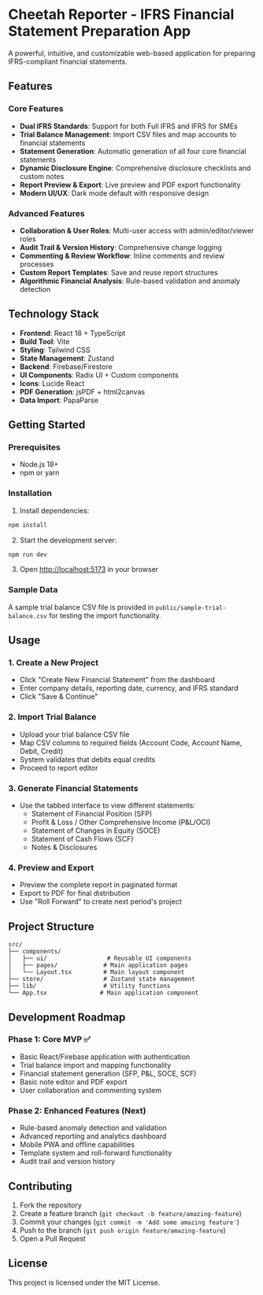 # Cheetah Reporter - IFRS Financial Statement Preparation App

A powerful, intuitive, and customizable web-based application for preparing IFRS-compliant financial statements.

## Features

### Core Features
- **Dual IFRS Standards**: Support for both Full IFRS and IFRS for SMEs
- **Trial Balance Management**: Import CSV files and map accounts to financial statements
- **Statement Generation**: Automatic generation of all four core financial statements
- **Dynamic Disclosure Engine**: Comprehensive disclosure checklists and custom notes
- **Report Preview & Export**: Live preview and PDF export functionality
- **Modern UI/UX**: Dark mode default with responsive design

### Advanced Features
- **Collaboration & User Roles**: Multi-user access with admin/editor/viewer roles
- **Audit Trail & Version History**: Comprehensive change logging
- **Commenting & Review Workflow**: Inline comments and review processes
- **Custom Report Templates**: Save and reuse report structures
- **Algorithmic Financial Analysis**: Rule-based validation and anomaly detection

## Technology Stack

- **Frontend**: React 18 + TypeScript
- **Build Tool**: Vite
- **Styling**: Tailwind CSS
- **State Management**: Zustand
- **Backend**: Firebase/Firestore
- **UI Components**: Radix UI + Custom components
- **Icons**: Lucide React
- **PDF Generation**: jsPDF + html2canvas
- **Data Import**: PapaParse

## Getting Started

### Prerequisites
- Node.js 18+ 
- npm or yarn

### Installation

1. Install dependencies:
```bash
npm install
```

2. Start the development server:
```bash
npm run dev
```

3. Open [http://localhost:5173](http://localhost:5173) in your browser

### Sample Data

A sample trial balance CSV file is provided in `public/sample-trial-balance.csv` for testing the import functionality.

## Usage

### 1. Create a New Project
- Click "Create New Financial Statement" from the dashboard
- Enter company details, reporting date, currency, and IFRS standard
- Click "Save & Continue"

### 2. Import Trial Balance
- Upload your trial balance CSV file
- Map CSV columns to required fields (Account Code, Account Name, Debit, Credit)
- System validates that debits equal credits
- Proceed to report editor

### 3. Generate Financial Statements
- Use the tabbed interface to view different statements:
  - Statement of Financial Position (SFP)
  - Profit & Loss / Other Comprehensive Income (P&L/OCI)
  - Statement of Changes in Equity (SOCE)
  - Statement of Cash Flows (SCF)
  - Notes & Disclosures

### 4. Preview and Export
- Preview the complete report in paginated format
- Export to PDF for final distribution
- Use "Roll Forward" to create next period's project

## Project Structure

```
src/
├── components/
│   ├── ui/                 # Reusable UI components
│   ├── pages/             # Main application pages
│   └── Layout.tsx         # Main layout component
├── store/                 # Zustand state management
├── lib/                   # Utility functions
└── App.tsx               # Main application component
```

## Development Roadmap

### Phase 1: Core MVP ✅
- Basic React/Firebase application with authentication
- Trial balance import and mapping functionality  
- Financial statement generation (SFP, P&L, SOCE, SCF)
- Basic note editor and PDF export
- User collaboration and commenting system

### Phase 2: Enhanced Features (Next)
- Rule-based anomaly detection and validation
- Advanced reporting and analytics dashboard
- Mobile PWA and offline capabilities
- Template system and roll-forward functionality
- Audit trail and version history

## Contributing

1. Fork the repository
2. Create a feature branch (`git checkout -b feature/amazing-feature`)
3. Commit your changes (`git commit -m 'Add some amazing feature'`)
4. Push to the branch (`git push origin feature/amazing-feature`)
5. Open a Pull Request

## License

This project is licensed under the MIT License.
